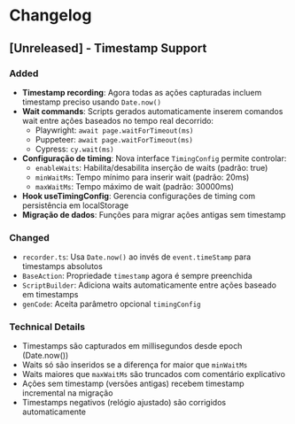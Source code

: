 # Changelog

## [Unreleased] - Timestamp Support

### Added
- **Timestamp recording**: Agora todas as ações capturadas incluem timestamp preciso usando `Date.now()`
- **Wait commands**: Scripts gerados automaticamente inserem comandos wait entre ações baseados no tempo real decorrido:
  - Playwright: `await page.waitForTimeout(ms)`
  - Puppeteer: `await page.waitForTimeout(ms)`
  - Cypress: `cy.wait(ms)`
- **Configuração de timing**: Nova interface `TimingConfig` permite controlar:
  - `enableWaits`: Habilita/desabilita inserção de waits (padrão: true)
  - `minWaitMs`: Tempo mínimo para inserir wait (padrão: 20ms)
  - `maxWaitMs`: Tempo máximo de wait (padrão: 30000ms)
- **Hook useTimingConfig**: Gerencia configurações de timing com persistência em localStorage
- **Migração de dados**: Funções para migrar ações antigas sem timestamp

### Changed
- `recorder.ts`: Usa `Date.now()` ao invés de `event.timeStamp` para timestamps absolutos
- `BaseAction`: Propriedade `timestamp` agora é sempre preenchida
- `ScriptBuilder`: Adiciona waits automaticamente entre ações baseado em timestamps
- `genCode`: Aceita parâmetro opcional `timingConfig`

### Technical Details
- Timestamps são capturados em millisegundos desde epoch (Date.now())
- Waits só são inseridos se a diferença for maior que `minWaitMs`
- Waits maiores que `maxWaitMs` são truncados com comentário explicativo
- Ações sem timestamp (versões antigas) recebem timestamp incremental na migração
- Timestamps negativos (relógio ajustado) são corrigidos automaticamente